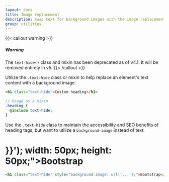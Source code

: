 ```yaml
---
layout: docs
title: Image replacement
description: Swap text for background images with the image replacement class.
group: utilities
---
```


{{< callout warning >}}
##### Warning

The `text-hide()` class and mixin has been deprecated as of v4.1. It will be removed entirely in v5.
{{< /callout >}}

Utilize the `.text-hide` class or mixin to help replace an element's text content with a background image.

```html
<h1 class="text-hide">Custom heading</h1>
```

```scss
// Usage as a mixin
.heading {
  @include text-hide;
}
```

Use the `.text-hide` class to maintain the accessibility and SEO benefits of heading tags, but want to utilize a `background-image` instead of text.

<div class="bd-example">
  <h1 class="text-hide" style="background-image: url('{{< docsref "/assets/brand/bootstrap-solid.svg" >}}'); width: 50px; height: 50px;">Bootstrap</h1>
</div>

```html
<h1 class="text-hide" style="background-image: url('...');">Bootstrap</h1>
```
